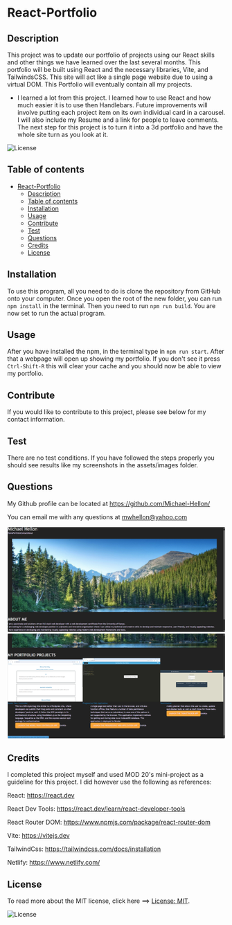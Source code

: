 # React-Portfolio

## Description

This project was to update our portfolio of projects using our React skills and other things we have learned over the last several months. This portfolio will be built using React and the necessary libraries, Vite, and TailwindsCSS. This site will act like a single page website due to using a virtual DOM. This Portfolio will eventually contain all my projects.

- I learned a lot from this project. I learned how to use React and how much easier it is to use then Handlebars. Future improvements will involve putting each project item on its own individual card in a carousel. I will also include my Resume and a link for people to leave comments. The next step for this project is to turn it into a 3d portfolio and have the whole site turn as you look at it.

![License](https://img.shields.io/badge/License-MIT-green.svg)

## Table of contents

- [React-Portfolio](#react-portfolio)
  - [Description](#description)
  - [Table of contents](#table-of-contents)
  - [Installation](#installation)
  - [Usage](#usage)
  - [Contribute](#contribute)
  - [Test](#test)
  - [Questions](#questions)
  - [Credits](#credits)
  - [License](#license)

## Installation

To use this program, all you need to do is clone the repository from GitHub onto your computer. Once you open the root of the new folder, you can run `npm install` in the terminal. Then you need to run `npm run build`.  You are now set to run the actual program.

## Usage

After you have installed the npm, in the terminal type in `npm run start`. After that a webpage will open up showing my portfolio. If you don't see it press `Ctrl-Shift-R` this will clear your cache and you should now be able to view my portfolio.

## Contribute

If you would like to contribute to this project, please see below for my contact information.

## Test

There are no test conditions. If you have followed the steps properly you should see results like my screenshots in the assets/images folder.

## Questions

My Github profile can be located at <https://github.com/Michael-Hellon/>

You can email me with any questions at <mwhellon@yahoo.com>

![screenshot](src/assets/images/screenshot1.png)
![screenshot](src/assets/images/screenshot2.png)

## Credits

I completed this project myself and used MOD 20's mini-project as a guideline for this project. I did however use the following as references:

React: https://react.dev 

React Dev Tools: https://react.dev/learn/react-developer-tools

React Router DOM: https://www.npmjs.com/package/react-router-dom 

Vite: https://vitejs.dev 

TailwindCss: https://tailwindcss.com/docs/installation

Netlify: https://www.netlify.com/

## License

To read more about the MIT license, click here ==> [License: MIT](https://opensource.org/licenses/MIT).

![License](https://img.shields.io/badge/License-MIT-green.svg)
